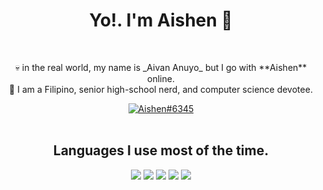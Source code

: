 <div align="center">
<h1>Yo!. I'm Aishen 👋</h1>
<br />
<p>
💀 in the real world, my name is _Aivan Anuyo_ but I go with **Aishen** online.<br>
🤠 I am a Filipino, senior high-school nerd, and computer science devotee.
</p>
<a href="https://discord.com/app">
<img alt="Aishen#6345" src="https://img.shields.io/badge/aishen%236345-%237289DA.svg?&style=for-the-badge&logo=discord&logoColor=white">
</a>
<br />
<br />
<h2>Languages I use most of the time.</h2>
<img src="https://img.shields.io/badge/JavaScript-f1e05a?style=for-the-badge&logoColor=black&logo=javascript">
<img src="https://img.shields.io/badge/HTML-e34c26?style=for-the-badge&logoColor=white&logo=html5">
<img src="https://img.shields.io/badge/C-gray?style=for-the-badge&logoColor=white&logo=C">
<img src="https://img.shields.io/badge/CSS-563d7c?style=for-the-badge&logoColor=white&logo=css3">
<img src="https://img.shields.io/badge/TypeScript-2b7489?style=for-the-badge&logoColor=white&logo=typescript">
</div>
